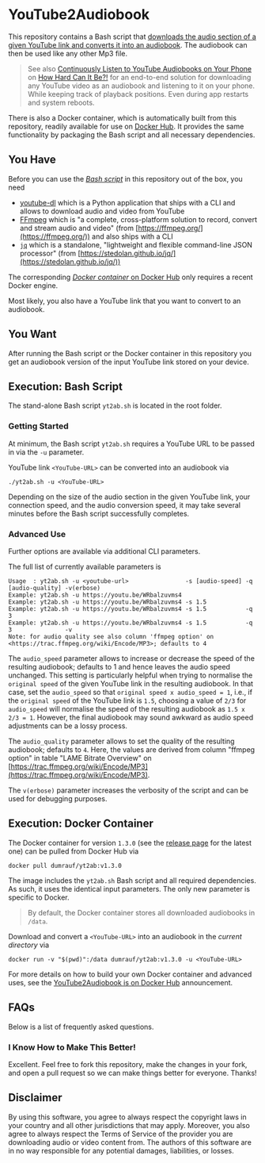 # YouTube2Audiobook

This repository contains a Bash script that [downloads the audio section of a given YouTube link and converts it into an audiobook](https://www.how-hard-can-it.be/tag/youtube2audiobook/?utm_source=GitHub&utm_medium=social&utm_campaign=README). The audiobook can then be used like any other Mp3 file.

> See also [Continuously Listen to YouTube Audiobooks on Your Phone](https://www.how-hard-can-it.be/continuously-listen-to-youtube-audiobooks-on-your-phone/?utm_source=GitHub&utm_medium=social&utm_campaign=README) on [How Hard Can It Be?!](https://www.how-hard-can-it.be/?utm_source=GitHub&utm_medium=social&utm_campaign=README) for an end-to-end solution for downloading any YouTube video as an audiobook and listening to it on your phone. While keeping track of playback positions. Even during app restarts and system reboots.

There is also a Docker container, which is automatically built from this repository, readily available for use on [Docker Hub](https://hub.docker.com/repository/docker/dumrauf/yt2ab). It provides the same functionality by packaging the Bash script and all necessary dependencies.


## You Have

Before you can use the [_Bash script_](yt2ab.sh) in this repository out of the box, you need

 - [youtube-dl](https://youtube-dl.org/) which is a Python application that ships with a CLI and allows to download audio and video from YouTube
 - [FFmpeg](https://ffmpeg.org/) which is "a complete, cross-platform solution to record, convert and stream audio and video" (from [https://ffmpeg.org/](https://ffmpeg.org/)) and also ships with a CLI
 - [`jq`](https://stedolan.github.io/jq/) which is a standalone, "lightweight and flexible command-line JSON processor" (from [https://stedolan.github.io/jq/](https://stedolan.github.io/jq/))

The corresponding [_Docker container_ on Docker Hub](https://hub.docker.com/r/dumrauf/yt2ab) only requires a recent Docker engine.

Most likely, you also have a YouTube link that you want to convert to an audiobook.


## You Want

After running the Bash script or the Docker container in this repository you get an audiobook version of the input YouTube link stored on your device.


## Execution: Bash Script

The stand-alone Bash script `yt2ab.sh` is located in the root folder.

### Getting Started

At minimum, the Bash script `yt2ab.sh` requires a YouTube URL to be passed in via the `-u` parameter.

YouTube link `<YouTube-URL>` can be converted into an audiobook via
```
./yt2ab.sh -u <YouTube-URL>
```
Depending on the size of the audio section in the given YouTube link, your connection speed, and the audio conversion speed, it may take several minutes before the Bash script successfully completes.

### Advanced Use

Further options are available via additional CLI parameters.

The full list of currently available parameters is
```
Usage  : yt2ab.sh -u <youtube-url>                -s [audio-speed] -q [audio-quality] -v(erbose)
Example: yt2ab.sh -u https://youtu.be/WRbalzuvms4
Example: yt2ab.sh -u https://youtu.be/WRbalzuvms4 -s 1.5
Example: yt2ab.sh -u https://youtu.be/WRbalzuvms4 -s 1.5           -q 3
Example: yt2ab.sh -u https://youtu.be/WRbalzuvms4 -s 1.5           -q 3               -v
Note: for audio quality see also column 'ffmpeg option' on <https://trac.ffmpeg.org/wiki/Encode/MP3>; defaults to 4
```

The `audio_speed` parameter allows to increase or decrease the speed of the resulting audiobook; defaults to 1 and hence leaves the audio speed unchanged. This setting is particularly helpful when trying to normalise the `original speed` of the given YouTube link in the resulting audiobook. In that case, set the `audio_speed` so that `original speed x audio_speed = 1`, i.e., if the `original speed` of the YouTube link is `1.5`, choosing a value of `2/3` for `audio_speed` will normalise the speed of the resulting audiobook as `1.5 x 2/3 = 1`. However, the final audiobook may sound awkward as audio speed adjustments can be a lossy process.

The `audio_quality` parameter allows to set the quality of the resulting audiobook; defaults to `4`. Here, the values are derived from column "ffmpeg option" in table "LAME Bitrate Overview" on [https://trac.ffmpeg.org/wiki/Encode/MP3](https://trac.ffmpeg.org/wiki/Encode/MP3).

The `v(erbose)` parameter increases the verbosity of the script and can be used for debugging purposes.


## Execution: Docker Container

The Docker container for version `1.3.0` (see the [release page](https://github.com/dumrauf/youtube_to_audiobook/releases/) for the latest one) can be pulled from Docker Hub via

```
docker pull dumrauf/yt2ab:v1.3.0
```

The image includes the `yt2ab.sh` Bash script and all required dependencies. As such, it uses the identical input parameters. The only new parameter is specific to Docker.

> By default, the Docker container stores all downloaded audiobooks in `/data`.

Download and convert a `<YouTube-URL>` into an audiobook in the _current directory_ via
```
docker run -v "$(pwd)":/data dumrauf/yt2ab:v1.3.0 -u <YouTube-URL>
```
For more details on how to build your own Docker container and advanced uses, see the [YouTube2Audiobook is on Docker Hub](https://www.how-hard-can-it.be/yt2ab-docker/?utm_source=GitHub&utm_medium=social&utm_campaign=README) announcement.

## FAQs

Below is a list of frequently asked questions.

### I Know How to Make This Better!

Excellent. Feel free to fork this repository, make the changes in your fork, and open a pull request so we can make things better for everyone. Thanks!


## Disclaimer

By using this software, you agree to always respect the copyright laws in your country and all other jurisdictions that may apply. Moreover, you also agree to always respect the Terms of Service of the provider you are downloading audio or video content from. The authors of this software are in no way responsible for any potential damages, liabilities, or losses.
